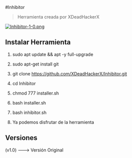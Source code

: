 #Inhibitor

> Herramienta creada por XDeadHackerX

[![Inhibitor-1-0.png](https://i.postimg.cc/ZqGn29JY/Inhibitor-1-0.png)](https://postimg.cc/bGRq2wG4)


## Instalar Herramienta

1) sudo apt update && apt -y full-upgrade

2) sudo apt-get install git

3) git clone https://github.com/XDeadHackerX/Inhibitor.git

4) cd Inhibitor

5) chmod 777 installer.sh

6) bash installer.sh

7) bash inhibitor.sh

8) Ya podemos disfrutar de la herramienta

## Versiones

(v1.0) --->   Versión Original
